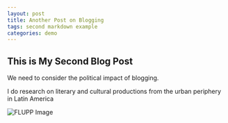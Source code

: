 ```yaml
---
layout: post
title: Another Post on Blogging
tags: second markdown example
categories: demo
---
```


## This is My Second Blog Post

We need to consider the political impact of blogging. 

I do research on literary and cultural productions from the urban periphery in Latin America

![FLUPP Image](https://upload.wikimedia.org/wikipedia/commons/c/cd/Flupp2015.jpg)


